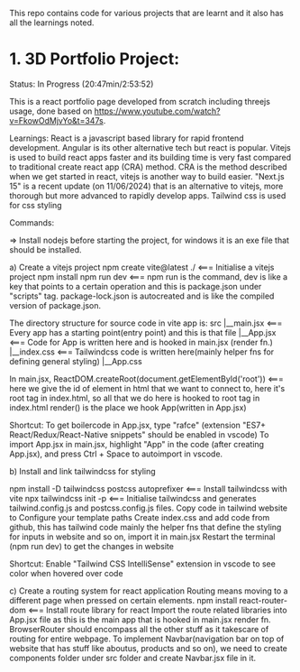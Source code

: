 This repo contains code for various projects that are learnt and it also has all the learnings noted.

# 1. 3D Portfolio Project:

Status: In Progress (20:47min/2:53:52)

This is a react portfolio page developed from scratch including threejs usage, done based on https://www.youtube.com/watch?v=FkowOdMjvYo&t=347s.

Learnings:
React is a javascript based library for rapid frontend development. Angular is its other alternative tech but react is popular.
Vitejs is used to build react apps faster and its building time is very fast compared to traditional create react app (CRA) method. CRA is the method described when we get started in react, vitejs is another way to build easier. "Next.js 15" is a recent update (on 11/06/2024) that is an alternative to vitejs, more thorough but more advanced to rapidly develop apps.
Tailwind css is used for css styling

Commands:

=> Install nodejs before starting the project, for windows it is an exe file that should be installed.

a) Create a vitejs project
npm create vite@latest ./ <=== Initialise a vitejs project
npm install
npm run dev <=== npm run is the command, dev is like a key that points to a certain operation and this is package.json under "scripts" tag. package-lock.json is autocreated and is like the compiled version of package.json.

The directory structure for source code in vite app is:
src
|__main.jsx <=== Every app has a starting point(entry point) and this is that file
|__App.jsx <=== Code for App is written here and is hooked in main.jsx (render fn.)
|__index.css <=== Tailwindcss code is written here(mainly helper fns for defining general styling)
|__App.css 

In main.jsx,
ReactDOM.createRoot(document.getElementById('root')) <=== here we give the id of element in html that we want to connect to, here it's root tag in index.html, so all that we do here is hooked to root tag in index.html
render(<App />) is the place we hook App(written in App.jsx)

Shortcut: To get boilercode in App.jsx, type "rafce" (extension "ES7+ React/Redux/React-Native snippets" should be enabled in vscode)
          To import App.jsx in main.jsx, highlight "App" in the code (after creating App.jsx), and press Ctrl + Space to autoimport in vscode.

b) Install and link tailwindcss for styling

npm install -D tailwindcss postcss autoprefixer <=== Install tailwindcss with vite
npx tailwindcss init -p <=== Initialise tailwindcss and generates tailwind.config.js and postcss.config.js files.
Copy code in tailwind website to Configure your template paths
Create index.css and add code from github, this has tailwind code mainly the helper fns that define the styling for inputs in website and so on, import it in main.jsx
Restart the terminal (npm run dev) to get the changes in website

Shortcut: Enable "Tailwind CSS IntelliSense" extension in vscode to see color when hovered over code

c) Create a routing system for react application
Routing means moving to a different page when pressed on certain elements.
npm install react-router-dom <=== Install route library for react
Import the route related libraries into App.jsx file as this is the main app that is hooked in main.jsx render fn.
BrowserRouter should encompass all the other stuff as it takescare of routing for entire webpage.
To implement Navbar(navigation bar on top of website that has stuff like aboutus, products and so on), we need to create components folder under src folder and create Navbar.jsx file in it.

